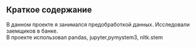 ## Краткое содержание
В данном проекте я занимался предобработкой данных. Исследовали заемщиков в банке. 
<br> В проекте использовал pandas, jupyter,pymystem3, nltk.stem